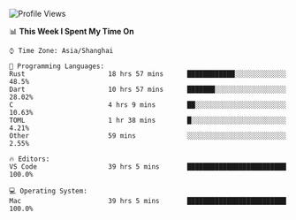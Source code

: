 <!--START_SECTION:waka-->
![Profile Views](http://img.shields.io/badge/Profile%20Views-63-blue)

📊 **This Week I Spent My Time On** 

```text
⌚︎ Time Zone: Asia/Shanghai

💬 Programming Languages: 
Rust                     18 hrs 57 mins      ████████████░░░░░░░░░░░░░   48.5% 
Dart                     10 hrs 57 mins      ███████░░░░░░░░░░░░░░░░░░   28.02% 
C                        4 hrs 9 mins        ██░░░░░░░░░░░░░░░░░░░░░░░   10.63% 
TOML                     1 hr 38 mins        █░░░░░░░░░░░░░░░░░░░░░░░░   4.21% 
Other                    59 mins             ░░░░░░░░░░░░░░░░░░░░░░░░░   2.55%

🔥 Editors: 
VS Code                  39 hrs 5 mins       █████████████████████████   100.0%

💻 Operating System: 
Mac                      39 hrs 5 mins       █████████████████████████   100.0%

```


<!--END_SECTION:waka-->
